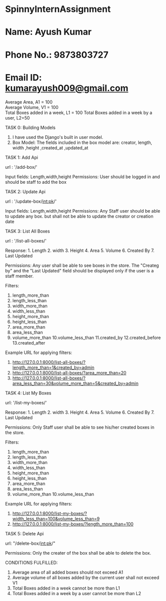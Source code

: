 # SpinnyInternAssignment
# Name: Ayush Kumar
# Phone No.: 9873803727
# Email ID: kumarayush009@gmail.com


Average Area, A1 = 100 <br>
Average Volume, V1 = 100 <br>
Total Boxes added in a week, L1 = 100
Total Boxes added in a week by a user, L2=50


TASK 0: Building Models
1) I have used the Django's built in user model.
2) Box Model:
   The fields included in the box model are:
   creator, length, width ,height ,created_at ,updated_at

TASK 1: Add Api

url : '/add-box/'

Input fields: Length,width,height
Permissions: User should be logged in and should be staff to add the box

TASK 2: Update Api

url : '/update-box/<int:pk>/'

Input fields: 
Length,width,height
Permissions: 
Any Staff user should be able to update any box. but shall not be able to update the creator or creation date

TASK 3: List All Boxes

url : '/list-all-boxes/'

Response:
        1. Length
        2. width
        3. Height
        4. Area
        5. Volume
        6. Created By
        7. Last Updated

Permissions:
Any user shall be able to see boxes in the store. The "Createg by" and the "Last Updated" field should be displayed only if the user is a staff member.

Filters:
1. length_more_than
2. length_less_than
3. width_more_than
4. width_less_than
5. height_more_than
6. height_less_than
7. area_more_than
8. area_less_than
9. volume_more_than
10.volume_less_than
11.created_by
12.created_before
13.created_after

Example URL for applying filters: 
1) http://127.0.0.1:8000/list-all-boxes/?length_more_than=1&created_by=admin
2) http://127.0.0.1:8000/list-all-boxes/?area_more_than=20
3) http://127.0.0.1:8000/list-all-boxes/?area_less_than=30&volume_more_than=5&created_by=admin


TASK 4: List My Boxes

url: '/list-my-boxes/'

Response:
        1. Length
        2. width
        3. Height
        4. Area
        5. Volume
        6. Created By
        7. Last Updated

Permissions:
Only Staff user shall be able to see his/her created boxes in the store.

Filters:
1. length_more_than
2. length_less_than
3. width_more_than
4. width_less_than
5. height_more_than
6. height_less_than
7. area_more_than
8. area_less_than
9. volume_more_than
10.volume_less_than

Example URL for applying filters: 
1) http://127.0.0.1:8000/list-my-boxes/?width_less_than=100&volume_less_than=9
2) http://127.0.0.1:8000/list-my-boxes/?length_more_than=100


TASK 5: Delete Api

url: "/delete-box/<int:pk>/"

Permissions:
Only the creater of the box shall be able to delete the box.



CONDITIONS FULFILLED:
1. Average area of all added boxes should not exceed A1
2. Average volume of all boxes added by the current user shall not exceed V1
3. Total Boxes added in a week cannot be more than L1
4. Total Boxes added in a week by a user cannot be more than L2
